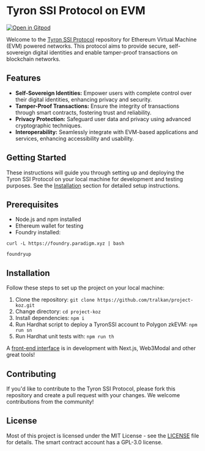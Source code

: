 # Tyron SSI Protocol on EVM

[![Open in Gitpod](https://gitpod.io/button/open-in-gitpod.svg)](https://gitpod.io/#https://github.com/tralkan/project-koz)

Welcome to the [Tyron SSI Protocol](https://ssiprotocol.com) repository for Ethereum Virtual Machine (EVM) powered networks. This protocol aims to provide secure, self-sovereign digital identities and enable tamper-proof transactions on blockchain networks.

## Features

- **Self-Sovereign Identities:** Empower users with complete control over their digital identities, enhancing privacy and security.
- **Tamper-Proof Transactions:** Ensure the integrity of transactions through smart contracts, fostering trust and reliability.
- **Privacy Protection:** Safeguard user data and privacy using advanced cryptographic techniques.
- **Interoperability:** Seamlessly integrate with EVM-based applications and services, enhancing accessibility and usability.

## Getting Started

These instructions will guide you through setting up and deploying the Tyron SSI Protocol on your local machine for development and testing purposes. See the [Installation](#installation) section for detailed setup instructions.

## Prerequisites

- Node.js and npm installed
- Ethereum wallet for testing
- Foundry installed:

```
curl -L https://foundry.paradigm.xyz | bash

foundryup
```

## Installation

Follow these steps to set up the project on your local machine:

1. Clone the repository: `git clone https://github.com/tralkan/project-koz.git`
2. Change directory: `cd project-koz`
3. Install dependencies: `npm i`
4. Run Hardhat script to deploy a TyronSSI account to Polygon zkEVM: `npm run sn`
5. Run Hardhat unit tests with: `npm run th`

A [front-end interface](https://github.com/tralkan/tyron) is in development with Next.js, Web3Modal and other great tools!

## Contributing

If you'd like to contribute to the Tyron SSI Protocol, please fork this repository and create a pull request with your changes. We welcome contributions from the community!

## License

Most of this project is licensed under the MIT License - see the [LICENSE](LICENSE) file for details. The smart contract account has a GPL-3.0 license.
